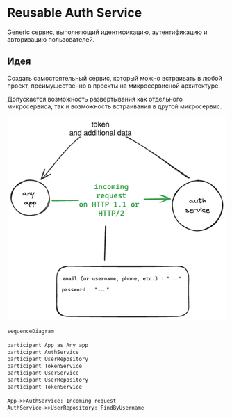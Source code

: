 # Reusable Auth Service

Generic сервис, выполняющий идентификацию, аутентификацию и авторизацию пользователей.

## Идея

Создать самостоятельный сервис, который можно встраивать в любой проект, преимущественно в проекты на микросервисной архитектуре.

Допускается возможность развертывания как отдельного микросервиса, так и возможность
встраивания в другой микросервис.

![docs/main.excalidraw.png](docs/main.excalidraw.png)

```mermaid
sequenceDiagram

participant App as Any app
participant AuthService
participant UserRepository
participant TokenService
participant UserService
participant UserRepository
participant TokenService

App->>AuthService: Incoming request
AuthService->>UserRepository: FindByUsername
```